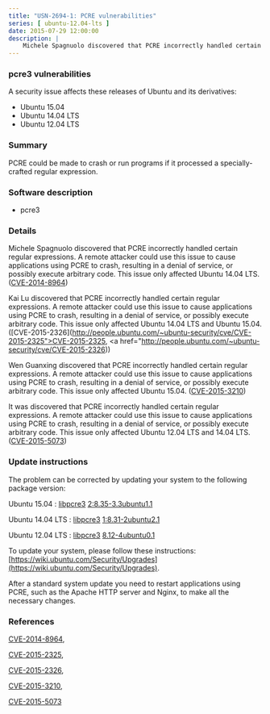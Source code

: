 ```yaml
---
title: "USN-2694-1: PCRE vulnerabilities"
series: [ ubuntu-12.04-lts ]
date: 2015-07-29 12:00:00
description: |
    Michele Spagnuolo discovered that PCRE incorrectly handled certain regular expressions. A remote attacker could use this issue to cause applications using PCRE to crash, resulting in a denial of service, or possibly execute arbitrary code. This issue only affected Ubuntu 14.04 LTS. ([CVE-2014-8964](http://people.ubuntu.com/~ubuntu-security/cve/CVE-2014-8964))
--- 
```

 
### pcre3 vulnerabilities

A security issue affects these releases of Ubuntu and its derivatives:

* Ubuntu 15.04
* Ubuntu 14.04 LTS
* Ubuntu 12.04 LTS

### Summary

PCRE could be made to crash or run programs if it processed a specially-crafted regular expression.

### Software description

* pcre3 

### Details

Michele Spagnuolo discovered that PCRE incorrectly handled certain regular expressions. A remote attacker could use this issue to cause applications using PCRE to crash, resulting in a denial of service, or possibly execute arbitrary code. This issue only affected Ubuntu 14.04 LTS. ([CVE-2014-8964](http://people.ubuntu.com/~ubuntu-security/cve/CVE-2014-8964))

Kai Lu discovered that PCRE incorrectly handled certain regular expressions. A remote attacker could use this issue to cause applications using PCRE to crash, resulting in a denial of service, or possibly execute arbitrary code. This issue only affected Ubuntu 14.04 LTS and Ubuntu 15.04. ([CVE-2015-2326](http://people.ubuntu.com/~ubuntu-security/cve/CVE-2015-2325">CVE-2015-2325</a>, <a href="http://people.ubuntu.com/~ubuntu-security/cve/CVE-2015-2326))

Wen Guanxing discovered that PCRE incorrectly handled certain regular expressions. A remote attacker could use this issue to cause applications using PCRE to crash, resulting in a denial of service, or possibly execute arbitrary code. This issue only affected Ubuntu 15.04. ([CVE-2015-3210](http://people.ubuntu.com/~ubuntu-security/cve/CVE-2015-3210))

It was discovered that PCRE incorrectly handled certain regular expressions. A remote attacker could use this issue to cause applications using PCRE to crash, resulting in a denial of service, or possibly execute arbitrary code. This issue only affected Ubuntu 12.04 LTS and 14.04 LTS. ([CVE-2015-5073](http://people.ubuntu.com/~ubuntu-security/cve/CVE-2015-5073)) 

### Update instructions

The problem can be corrected by updating your system to the following package version:

Ubuntu 15.04
 : [libpcre3](https://launchpad.net/ubuntu/+source/pcre3) <span> [2:8.35-3.3ubuntu1.1](https://launchpad.net/ubuntu/+source/pcre3/2:8.35-3.3ubuntu1.1) </span> 

Ubuntu 14.04 LTS
 : [libpcre3](https://launchpad.net/ubuntu/+source/pcre3) <span> [1:8.31-2ubuntu2.1](https://launchpad.net/ubuntu/+source/pcre3/1:8.31-2ubuntu2.1) </span> 

Ubuntu 12.04 LTS
 : [libpcre3](https://launchpad.net/ubuntu/+source/pcre3) <span> [8.12-4ubuntu0.1](https://launchpad.net/ubuntu/+source/pcre3/8.12-4ubuntu0.1) </span> 

To update your system, please follow these instructions: [https://wiki.ubuntu.com/Security/Upgrades](https://wiki.ubuntu.com/Security/Upgrades).

After a standard system update you need to restart applications using PCRE, such as the Apache HTTP server and Nginx, to make all the necessary changes. 

### References

 [CVE-2014-8964](http://people.ubuntu.com/~ubuntu-security/cve/CVE-2014-8964), 

 [CVE-2015-2325](http://people.ubuntu.com/~ubuntu-security/cve/CVE-2015-2325), 

 [CVE-2015-2326](http://people.ubuntu.com/~ubuntu-security/cve/CVE-2015-2326), 

 [CVE-2015-3210](http://people.ubuntu.com/~ubuntu-security/cve/CVE-2015-3210), 

 [CVE-2015-5073](http://people.ubuntu.com/~ubuntu-security/cve/CVE-2015-5073)
 
